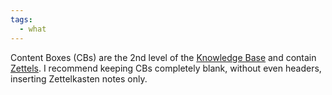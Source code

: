 ```yaml
---
tags:
  - what
---
```


Content Boxes (CBs) are the 2nd level of the [Knowledge Base](..\Knowledge%20Base.md) and contain [Zettels](..\Zettel.md). I recommend keeping CBs completely blank, without even headers, inserting Zettelkasten notes only.
